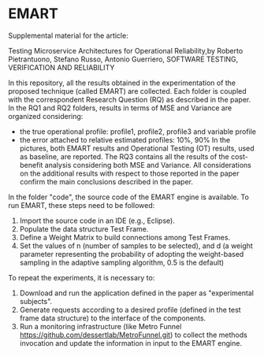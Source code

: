 # EMART

Supplemental material for the article:

Testing Microservice Architectures for Operational Reliability,by Roberto Pietrantuono, Stefano Russo, Antonio Guerriero, SOFTWARE TESTING, VERIFICATION AND RELIABILITY

In this repository, all the results obtained in the experimentation of the proposed technique (called EMART) are collected. Each folder is coupled with the correspondent Research Question (RQ) as described in the paper. In the RQ1 and RQ2 folders, results in terms of MSE and Variance are organized considering:

- the true operational profile: profile1, profile2, profile3 and variable profile
- the error attached to relative estimated profiles: 10%, 90%
In the pictures, both EMART results and Operational Testing (OT) results, used as baseline, are reported. The RQ3 contains all the results of the cost-benefit analysis considering both MSE and Variance. All considerations on the additional results with respect to those reported in the paper confirm the main conclusions described in the paper.

In the folder "code", the source code of the EMART engine is available. To run EMART, these steps need to be followed:

1. Import the source code in an IDE (e.g., Eclipse).
2. Populate the data structure Test Frame.
3. Define a Weight Matrix to build connections among Test Frames.
4. Set the values of n (number of samples to be selected), and d (a weight parameter representing the probability of adopting the weight-based sampling in the adaptive sampling algorithm, 0.5 is the default)

To repeat the experiments, it is necessary to:

1. Download and run the application defined in the paper as "experimental subjects".
2. Generate requests according to a desired profile (defined in the test frame data structure) to the interface of the components.
3. Run a monitoring infrastructure (like Metro Funnel https://github.com/dessertlab/MetroFunnel.git) to collect the methods invocation and update the information in input to the EMART engine.
